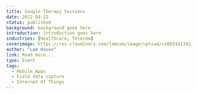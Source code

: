 ```yaml
---
title: Couple Therapy Sessions
date: 2022-04-22
status: published
background: background goes here
introduction: introduction goes here
industries: [Healthcare, Telecom]
coverimage: https://res.cloudinary.com/lamcom/image/upload/v1665421342/mindbeyond/icon/relationship_avky76.png
author: "Lam House"
link: Read more...
type: Event
tags:
  - Mobile Apps
  - Field data capture
  - Internet Of Things
---
```

<!--more-->

